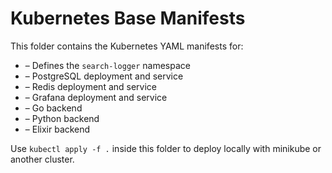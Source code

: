 # Kubernetes Base Manifests

This folder contains the Kubernetes YAML manifests for:

-  – Defines the `search-logger` namespace
-  – PostgreSQL deployment and service
-  – Redis deployment and service
-  – Grafana deployment and service
-  – Go backend
-  – Python backend
-  – Elixir backend

Use `kubectl apply -f .` inside this folder to deploy locally with minikube or another cluster.
